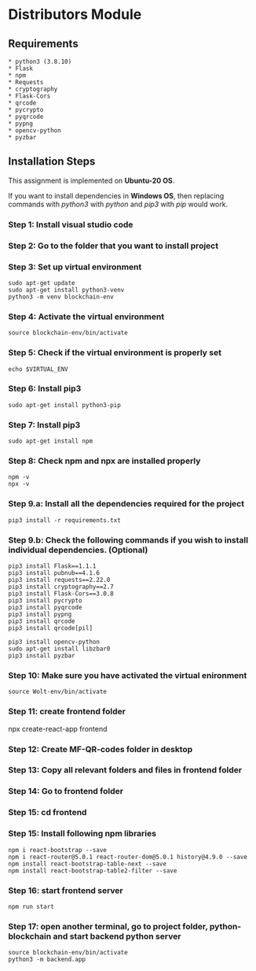 # Distributors Module <a name="TOP"></a>

## Requirements

    * python3 (3.8.10)
    * Flask
    * npm
    * Requests
    * cryptography
    * Flask-Cors
    * qrcode
    * pycrypto
    * pyqrcode
    * pypng
    * opencv-python
    * pyzbar

## Installation Steps

This assignment is implemented on **Ubuntu-20 OS**.

If you want to install dependencies in **Windows OS**, then replacing commands with _python3_ with _python_ and _pip3_ with _pip_ would work.

### Step 1: Install visual studio code

### Step 2: Go to the folder that you want to install project

### Step 3: Set up virtual environment

```
sudo apt-get update
sudo apt-get install python3-venv
python3 -m venv blockchain-env
```

### Step 4: Activate the virtual environment

```
source blockchain-env/bin/activate
```

### Step 5: Check if the virtual environment is properly set

```
echo $VIRTUAL_ENV
```

### Step 6: Install pip3

```
sudo apt-get install python3-pip
```

### Step 7: Install pip3

```
sudo apt-get install npm
```

### Step 8: Check npm and npx are installed properly

``` 
npm -v
npx -v
```

### Step 9.a: Install all the dependencies required for the project

```
pip3 install -r requirements.txt
```

### Step 9.b: Check the following commands if you wish to install individual dependencies. (Optional)

```
pip3 install Flask==1.1.1
pip3 install pubnub==4.1.6
pip3 install requests==2.22.0
pip3 install cryptography==2.7
pip3 install Flask-Cors==3.0.8
pip3 install pycrypto
pip3 install pyqrcode
pip3 install pypng
pip3 install qrcode
pip3 install qrcode[pil]

pip3 install opencv-python
sudo apt-get install libzbar0
pip3 install pyzbar
```

### Step 10: Make sure you have activated the virtual enironment

```
source Wolt-env/bin/activate
```


### Step 11: create frontend folder
npx create-react-app frontend

### Step 12: Create MF-QR-codes folder in desktop
### Step 13: Copy all relevant folders and files in frontend folder
### Step 14: Go to frontend folder
### Step 15: cd frontend

### Step 15: Install following npm libraries
```
npm i react-bootstrap --save
npm i react-router@5.0.1 react-router-dom@5.0.1 history@4.9.0 --save
npm install react-bootstrap-table-next --save
npm install react-bootstrap-table2-filter --save
```

### Step 16: start frontend server

```  
npm run start
```

### Step 17: open another terminal, go to project folder, python-blockchain and start backend python server

```
source blockchain-env/bin/activate
python3 -m backend.app
```
